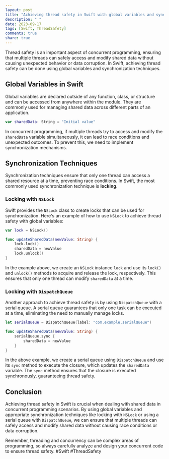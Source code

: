```yaml
---
layout: post
title: "Achieving thread safety in Swift with global variables and synchronization"
description: " "
date: 2023-09-17
tags: [Swift, ThreadSafety]
comments: true
share: true
---
```


Thread safety is an important aspect of concurrent programming, ensuring that multiple threads can safely access and modify shared data without causing unexpected behavior or data corruption. In Swift, achieving thread safety can be done using global variables and synchronization techniques.

## Global Variables in Swift

Global variables are declared outside of any function, class, or structure and can be accessed from anywhere within the module. They are commonly used for managing shared data across different parts of an application.

```swift
var sharedData: String = "Initial value"
```

In concurrent programming, if multiple threads try to access and modify the `sharedData` variable simultaneously, it can lead to race conditions and unexpected outcomes. To prevent this, we need to implement synchronization mechanisms.

## Synchronization Techniques

Synchronization techniques ensure that only one thread can access a shared resource at a time, preventing race conditions. In Swift, the most commonly used synchronization technique is **locking**.

### Locking with `NSLock`

Swift provides the `NSLock` class to create locks that can be used for synchronization. Here's an example of how to use `NSLock` to achieve thread safety with global variables:

```swift
var lock = NSLock()

func updateSharedData(newValue: String) {
    lock.lock()
    sharedData = newValue
    lock.unlock()
}
```

In the example above, we create an `NSLock` instance `lock` and use its `lock()` and `unlock()` methods to acquire and release the lock, respectively. This ensures that only one thread can modify `sharedData` at a time.

### Locking with `DispatchQueue`

Another approach to achieve thread safety is by using `DispatchQueue` with a serial queue. A serial queue guarantees that only one task can be executed at a time, eliminating the need to manually manage locks.

```swift
let serialQueue = DispatchQueue(label: "com.example.serialQueue")

func updateSharedData(newValue: String) {
    serialQueue.sync {
        sharedData = newValue
    }
}
```

In the above example, we create a serial queue using `DispatchQueue` and use its `sync` method to execute the closure, which updates the `sharedData` variable. The `sync` method ensures that the closure is executed synchronously, guaranteeing thread safety.

## Conclusion

Achieving thread safety in Swift is crucial when dealing with shared data in concurrent programming scenarios. By using global variables and appropriate synchronization techniques like locking with `NSLock` or using a serial queue with `DispatchQueue`, we can ensure that multiple threads can safely access and modify shared data without causing race conditions or data corruption.

Remember, threading and concurrency can be complex areas of programming, so always carefully analyze and design your concurrent code to ensure thread safety. #Swift #ThreadSafety